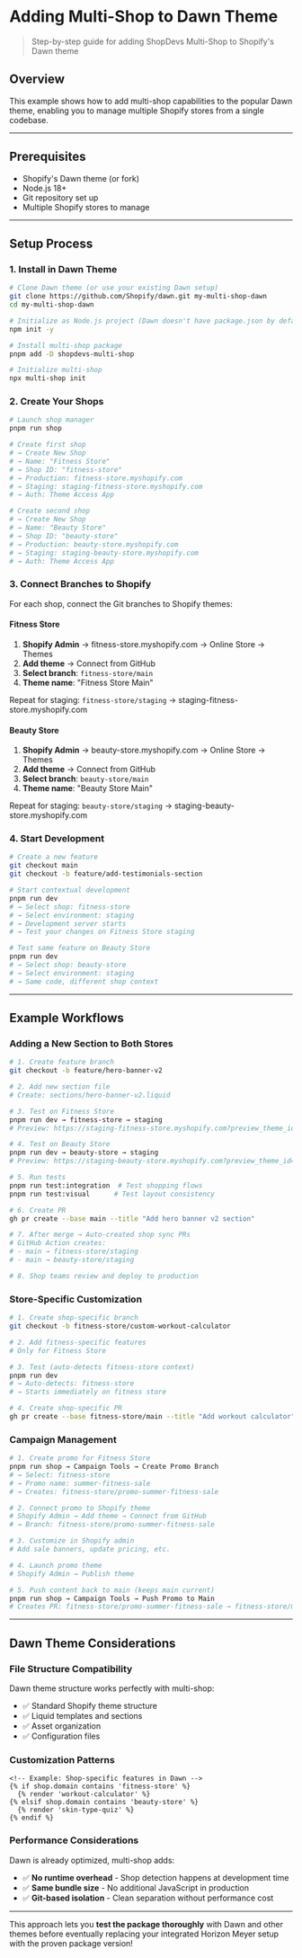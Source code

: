 # Adding Multi-Shop to Dawn Theme

> Step-by-step guide for adding ShopDevs Multi-Shop to Shopify's Dawn theme

## Overview

This example shows how to add multi-shop capabilities to the popular Dawn theme, enabling you to manage multiple Shopify stores from a single codebase.

---

## Prerequisites

- Shopify's Dawn theme (or fork)
- Node.js 18+
- Git repository set up
- Multiple Shopify stores to manage

---

## Setup Process

### 1. Install in Dawn Theme

```bash
# Clone Dawn theme (or use your existing Dawn setup)
git clone https://github.com/Shopify/dawn.git my-multi-shop-dawn
cd my-multi-shop-dawn

# Initialize as Node.js project (Dawn doesn't have package.json by default)
npm init -y

# Install multi-shop package
pnpm add -D shopdevs-multi-shop

# Initialize multi-shop
npx multi-shop init
```

### 2. Create Your Shops

```bash
# Launch shop manager
pnpm run shop

# Create first shop
# → Create New Shop
# → Name: "Fitness Store"
# → Shop ID: "fitness-store"  
# → Production: fitness-store.myshopify.com
# → Staging: staging-fitness-store.myshopify.com
# → Auth: Theme Access App

# Create second shop
# → Create New Shop  
# → Name: "Beauty Store"
# → Shop ID: "beauty-store"
# → Production: beauty-store.myshopify.com
# → Staging: staging-beauty-store.myshopify.com
# → Auth: Theme Access App
```

### 3. Connect Branches to Shopify

For each shop, connect the Git branches to Shopify themes:

#### Fitness Store
1. **Shopify Admin** → fitness-store.myshopify.com → Online Store → Themes
2. **Add theme** → Connect from GitHub
3. **Select branch**: `fitness-store/main`
4. **Theme name**: "Fitness Store Main"

Repeat for staging: `fitness-store/staging` → staging-fitness-store.myshopify.com

#### Beauty Store  
1. **Shopify Admin** → beauty-store.myshopify.com → Online Store → Themes
2. **Add theme** → Connect from GitHub
3. **Select branch**: `beauty-store/main`
4. **Theme name**: "Beauty Store Main"

Repeat for staging: `beauty-store/staging` → staging-beauty-store.myshopify.com

### 4. Start Development

```bash
# Create a new feature
git checkout main
git checkout -b feature/add-testimonials-section

# Start contextual development  
pnpm run dev
# → Select shop: fitness-store
# → Select environment: staging
# → Development server starts
# → Test your changes on Fitness Store staging

# Test same feature on Beauty Store
pnpm run dev
# → Select shop: beauty-store  
# → Select environment: staging
# → Same code, different shop context
```

---

## Example Workflows

### Adding a New Section to Both Stores

```bash
# 1. Create feature branch
git checkout -b feature/hero-banner-v2

# 2. Add new section file
# Create: sections/hero-banner-v2.liquid

# 3. Test on Fitness Store
pnpm run dev → fitness-store → staging
# Preview: https://staging-fitness-store.myshopify.com?preview_theme_id=...

# 4. Test on Beauty Store  
pnpm run dev → beauty-store → staging
# Preview: https://staging-beauty-store.myshopify.com?preview_theme_id=...

# 5. Run tests
pnpm run test:integration  # Test shopping flows
pnpm run test:visual      # Test layout consistency

# 6. Create PR
gh pr create --base main --title "Add hero banner v2 section"

# 7. After merge → Auto-created shop sync PRs
# GitHub Action creates:
# - main → fitness-store/staging  
# - main → beauty-store/staging

# 8. Shop teams review and deploy to production
```

### Store-Specific Customization

```bash
# 1. Create shop-specific branch  
git checkout -b fitness-store/custom-workout-calculator

# 2. Add fitness-specific features
# Only for Fitness Store

# 3. Test (auto-detects fitness-store context)
pnpm run dev
# → Auto-detects: fitness-store
# → Starts immediately on fitness store

# 4. Create shop-specific PR
gh pr create --base fitness-store/main --title "Add workout calculator"
```

### Campaign Management

```bash
# 1. Create promo for Fitness Store
pnpm run shop → Campaign Tools → Create Promo Branch
# → Select: fitness-store
# → Promo name: summer-fitness-sale
# → Creates: fitness-store/promo-summer-fitness-sale

# 2. Connect promo to Shopify theme
# Shopify Admin → Add theme → Connect from GitHub
# → Branch: fitness-store/promo-summer-fitness-sale

# 3. Customize in Shopify admin  
# Add sale banners, update pricing, etc.

# 4. Launch promo theme
# Shopify Admin → Publish theme

# 5. Push content back to main (keeps main current)
pnpm run shop → Campaign Tools → Push Promo to Main
# Creates PR: fitness-store/promo-summer-fitness-sale → fitness-store/main
```

---

## Dawn Theme Considerations

### File Structure Compatibility

Dawn theme structure works perfectly with multi-shop:
- ✅ Standard Shopify theme structure
- ✅ Liquid templates and sections
- ✅ Asset organization  
- ✅ Configuration files

### Customization Patterns

```liquid
<!-- Example: Shop-specific features in Dawn -->
{% if shop.domain contains 'fitness-store' %}
  {% render 'workout-calculator' %}
{% elsif shop.domain contains 'beauty-store' %}
  {% render 'skin-type-quiz' %}
{% endif %}
```

### Performance Considerations

Dawn is already optimized, multi-shop adds:
- ✅ **No runtime overhead** - Shop detection happens at development time
- ✅ **Same bundle size** - No additional JavaScript in production
- ✅ **Git-based isolation** - Clean separation without performance cost

---

This approach lets you **test the package thoroughly** with Dawn and other themes before eventually replacing your integrated Horizon Meyer setup with the proven package version!